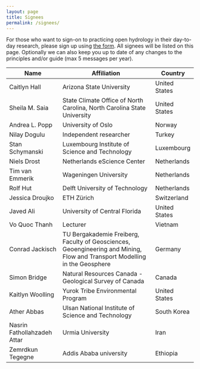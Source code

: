 ```yaml
---
layout: page
title: Signees
permalink: /signees/
---
```


For those who want to sign-on to practicing open hydrology in their day-to-day research, please sign up using [the form](https://forms.gle/qi89sa3oX3kviAj19). All signees will be listed on this page. Optionally we can also keep you up to date of any changes to the principles and/or guide (max 5 messages per year).

| Name        | Affiliation      | Country |
| ----------- | ---------------- | ------- |
|Caitlyn Hall|Arizona State University|United States|
|Sheila M. Saia|State Climate Office of North Carolina, North Carolina State University|United States|
|Andrea L. Popp|University of Oslo|Norway|
|Nilay Dogulu|Independent researcher|Turkey|
|Stan Schymanski|Luxembourg Institute of Science and Technology|Luxembourg|
|Niels Drost|Netherlands eScience Center|Netherlands|
|Tim van Emmerik|Wageningen University|Netherlands|
|Rolf Hut|Delft University of Technology|Netherlands|
|Jessica Droujko|ETH Zürich|Switzerland|
|Javed Ali|University of Central Florida|United States|
|Vo Quoc Thanh|Lecturer|Vietnam|
|Conrad Jackisch|TU Bergakademie Freiberg, Faculty of Geosciences, Geoengineering and Mining, Flow and Transport Modelling in the Geosphere|Germany|
|Simon Bridge|Natural Resources Canada - Geological Survey of Canada|Canada|
|Kaitlyn Woolling|Yurok Tribe Environmental Program|United States|
|Ather Abbas|Ulsan National Institute of Science and Technology|South Korea|
|Nasrin Fathollahzadeh Attar|Urmia University|Iran|
|Zemrdkun Tegegne|Addis Ababa university|Ethiopia|


